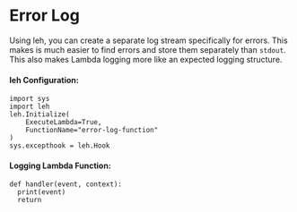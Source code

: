 # Error Log

Using leh, you can create a separate log stream specifically for errors. This makes is much easier to find errors and store them separately than `stdout`. This also makes Lambda logging more like an expected logging structure.

#### leh Configuration:

```
import sys
import leh
leh.Initialize(
    ExecuteLambda=True,
    FunctionName="error-log-function"
)
sys.excepthook = leh.Hook
```


#### Logging Lambda Function:

```
def handler(event, context):
  print(event)
  return
```

